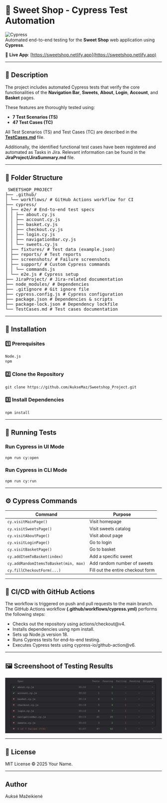 # 🍬 Sweet Shop - Cypress Test Automation


![Cypress](https://img.shields.io/badge/Cypress-Testing-green?logo=cypress)  
Automated end-to-end testing for the **Sweet Shop** web application using **Cypress**.

🛒 **Live App**: [https://sweetshop.netlify.app](https://sweetshop.netlify.app)

---

## 📝 Description

The project includes automated Cypress tests that verify the core functionalities of the **Navigation Bar**, **Sweets**, **About**, **Login**, **Account**, and **Basket** pages.

These features are thoroughly tested using:
- **7 Test Scenarios (TS)**
- **47 Test Cases (TC)**

All Test Scenarios (TS) and Test Cases (TC) are described in the [**TestCases.md**](/TestCases.md) file.  

Additionally, the identified functional test cases have been registered and automated as Tasks in Jira. Relevant information can be found in the **JiraProject/JiraSummary.md** file.

---
## 🔁 Folder Structure

<pre> SWEETSHOP_PROJECT 
├── .github/ 
│ └── workflows/ # GitHub Actions workflow for CI 
├── cypress/ 
│ ├── e2e/ # End-to-end test specs 
│ │ ├── about.cy.js 
│ │ ├── account.cy.js 
│ │ ├── basket.cy.js 
│ │ ├── checkout.cy.js 
│ │ ├── login.cy.js 
│ │ ├── navigationBar.cy.js 
│ │ └── sweets.cy.js 
│ ├── fixtures/ # Test data (example.json) 
│ ├── reports/ # Test reports 
│ ├── screenshots/ # Failure screenshots 
│ ├── support/ # Custom Cypress commands 
│ │ └── commands.js 
│ └── e2e.js # Cypress setup 
├── JiraProject/ # Jira-related documentation 
├── node_modules/ # Dependencies 
├── .gitignore # Git ignore file 
├── cypress.config.js # Cypress configuration 
├── package.json # Dependencies & scripts 
├── package-lock.json # Dependency lockfile 
└── TestCases.md # Test cases documentation </pre>

---
## 🔧 Installation

### 1️⃣ Prerequisites
```
Node.js  
npm 
```

### 2️⃣ Clone the Repository

```
git clone https://github.com/AukseMaz/Sweetshop_Project.git
```
### 3️⃣ Install Dependencies
```
npm install
```
---

## 🧪 Running Tests
### Run Cypress in UI Mode
```
npm run cy:open
```
### Run Cypress in CLI Mode
```
npm run cy:run
```
---

## ⚙️ Cypress Commands
| Command                          | Purpose                       |
|----------------------------------|-------------------------------|
| `cy.visitMainPage()`             | Visit homepage                |
| `cy.visitSweetsPage()`           | Visit sweets catalog          |
| `cy.visitAboutPage()`            | Visit about page              |
| `cy.visitLoginPage()`            | Go to login                   |
| `cy.visitBasketPage()`           | Go to basket                  |
| `cy.addItemToBasket(index)`     | Add a specific sweet          |
| `cy.addRandomItemsToBasket(min, max)` | Add random number of sweets |
| `cy.fillCheckoutForm(...)`      | Fill out the entire checkout form |

---

## 🚀 CI/CD with GitHub Actions
The workflow is triggered on push and pull requests to the main branch.   
The GitHub Actions workflow **(.github/workflows/cypress.yml)** performs the following steps:

- Checks out the repository using actions/checkout@v4.
- Installs dependencies using npm install.
- Sets up Node.js version 18.
- Runs Cypress tests for end-to-end testing.
- Executes Cypress tests using cypress-io/github-action@v6. 

---

## 🖼️ Screenshoot of Testing Results  


![](TestingResults.png)

---

## 📄 License

MIT License © 2025 Your Name.

---

## Author

Auksė Mažeikienė

